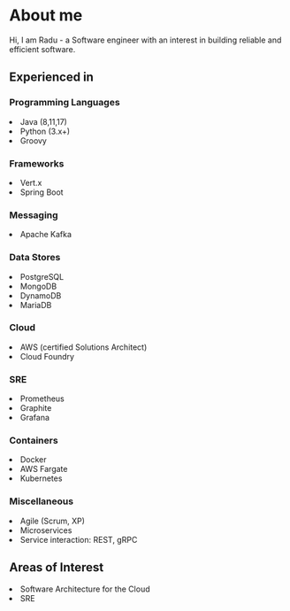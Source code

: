 
# About me

Hi, I am Radu - a Software engineer with an interest in building reliable and efficient software. 

## Experienced in

###  Programming Languages
<li> Java (8,11,17)
<li> Python (3.x+)
<li> Groovy
  
###  Frameworks
<li> Vert.x 
<li> Spring Boot
  
### Messaging
<li> Apache Kafka

###  Data Stores
<li> PostgreSQL
<li> MongoDB
<li> DynamoDB
<li> MariaDB
  
###  Cloud
<li> AWS (certified Solutions Architect)
<li> Cloud Foundry
  
###  SRE
<li> Prometheus
<li> Graphite
<li> Grafana
  
###  Containers
<li> Docker
<li> AWS Fargate
<li> Kubernetes
  
### Miscellaneous 
<li> Agile (Scrum, XP)
<li> Microservices
<li> Service interaction: REST, gRPC
  

##  Areas of Interest
<li> Software Architecture for the Cloud
<li> SRE

<!--
**raadned/raadned** is a ✨ _special_ ✨ repository because its `README.md` (this file) appears on your GitHub profile.

Here are some ideas to get you started:

- 🔭 I’m currently working on ...
- 🌱 I’m currently learning ...
- 👯 I’m looking to collaborate on ...
- 🤔 I’m looking for help with ...
- 💬 Ask me about ...
- 📫 How to reach me: ...
- 😄 Pronouns: ...
- ⚡ Fun fact: ...
-->
